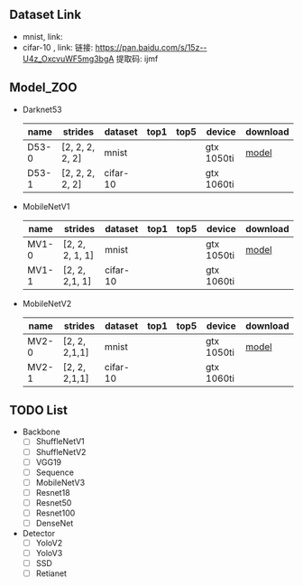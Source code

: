 

## Dataset Link

- mnist,  link:
- cifar-10 , link:  链接: https://pan.baidu.com/s/15z--U4z_OxcvuWF5mg3bgA 提取码: ijmf



##  Model_ZOO

- Darknet53

  | name  | strides         | dataset  | top1 | top5 | device     | download            |
  | ----- | --------------- | -------- | ---- | ---- | ---------- | ------------------- |
  | D53-0 | [2, 2, 2, 2, 2] | mnist    |      |      | gtx 1050ti | [model](https//:ll) |
  | D53-1 | [2, 2, 2, 2, 2] | cifar-10 |      |      | gtx 1060ti |                     |

- MobileNetV1

  | name  | strides         | dataset  | top1 | top5 | device     | download            |
  | ----- | --------------- | -------- | ---- | ---- | ---------- | ------------------- |
  | MV1-0 | [2, 2, 2, 1, 1] | mnist    |      |      | gtx 1050ti | [model](https//:ll) |
  | MV1-1 | [2, 2, 2,1, 1]  | cifar-10 |      |      | gtx 1060ti |                     |

- MobileNetV2

  | name  | strides       | dataset  | top1 | top5 | device     | download            |
  | ----- | ------------- | -------- | ---- | ---- | ---------- | ------------------- |
  | MV2-0 | [2, 2, 2,1,1] | mnist    |      |      | gtx 1050ti | [model](https//:ll) |
  | MV2-1 | [2, 2, 2,1,1] | cifar-10 |      |      | gtx 1060ti |                     |



## TODO List

- Backbone
  - [ ] ShuffleNetV1
  - [ ] ShuffleNetV2
  - [ ] VGG19
  - [ ] Sequence
  - [ ] MobileNetV3
  - [ ] Resnet18
  - [ ] Resnet50
  - [ ] Resnet100
  - [ ] DenseNet

- Detector 
  - [ ] YoloV2
  - [ ] YoloV3
  - [ ] SSD
  - [ ] Retianet